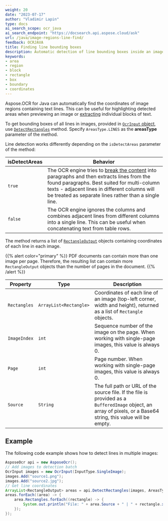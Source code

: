 ```yaml
---
weight: 20
date: "2023-07-17"
author: "Vladimir Lapin"
type: docs
ai_search_scope: ocr_java
ai_search_endpoint: "https://docsearch.api.aspose.cloud/ask"
url: /java/image-regions-line-find/
feedback: OCRJAVA
title: Finding line bounding boxes
description: Automatic detection of line bounding boxes inside an image.
keywords:
- area
- region
- block
- rectangle
- box
- boundary
- coordinates
---
```


Aspose.OCR for Java can automatically find the coordinates of image regions containing text lines. This can be useful for highlighting detected areas when previewing an image or [extracting](/ocr/java/image-regions-extract/) individual blocks of text.

To get bounding boxes of all lines in images, provided in [`OcrInput` object](/ocr/java/ocrinput/), use [`DetectRectangles`](https://reference.aspose.com/ocr/java/com.aspose.ocr/asposeocr/#DetectRectangles-com.aspose.ocr.OcrInput-com.aspose.ocr.AreasType-boolean-) method. Specify `AreasType.LINES` as the **areasType** parameter of the method.

Line detection works differently depending on the `isDetectAreas` parameter of the method:

isDetectAreas | Behavior
------------- | --------
`true`        | The OCR engine tries to [break the content](/ocr/java/areas-detection/) into paragraphs and then extracts lines from the found paragraphs. Best suited for multi-column texts - adjacent lines in different columns will be treated as separate lines rather than a single line.
`false`       | The OCR engine ignores the columns and combines adjacent lines from different columns into a single line. This can be useful when concatenating text from table rows.

The method returns a list of [`RectangleOutput`](https://reference.aspose.com/ocr/java/com.aspose.ocr/rectangleoutput/) objects containing coordinates of each line in each image.

{{% alert color="primary" %}}
PDF documents can contain more than one image per page. Therefore, the resulting list can contain more `RectangleOutput` objects than the number of pages in the document.
{{% /alert %}}

Property | Type | Description
-------- | ---- | -----------
`Rectangles` | `ArrayList<Rectangle>` | Coordinates of each line of an image (top-left corner, width and height), returned as a list of `Rectangle` objects.
`ImageIndex` | `int` | Sequence number of the image on the page. When working with single-page images, this value is always 0.
`Page` | `int` | Page number. When working with single-page images, this value is always 0.
`Source` | `String` | The full path or URL of the source file. If the file is provided as a `BufferedImage` object, an array of pixels, or a Base64 string, this value will be empty.

## Example

The following code example shows how to detect lines in multiple images:

```java
AsposeOcr api = new AsposeOcr();
// Add images to detection batch
OcrInput images = new OcrInput(InputType.SingleImage);
images.Add("source1.png");
images.Add("source2.jpg");
// Get line coordinates
ArrayList<RectangleOutput> areas = api.DetectRectangles(images, AreasType.LINES, true);
areas.forEach((area) -> {
	area.Rectangles.forEach((rectangle) -> {
		System.out.println("File: " + area.Source + " | " + rectangle.x + ", " + rectangle.y + ", " + rectangle.width + ", " + rectangle.height);
	});
});
```

